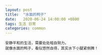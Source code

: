 ```yaml
---
layout: post
title:  "水面的鸭子"
date:   2020-06-24 14:00:00 +0800
tags: 生活 日常
categories: common
---
```




```ba
安静平和的生活，需要处处暗自努力。
就像水面的鸭子，看似悠然自得，其实水下小腿紧倒腾！
```



